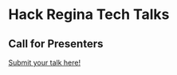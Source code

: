 # Hack Regina Tech Talks
## Call for Presenters

[Submit your talk here!](https://hackregina.github.io/#/cfp)
